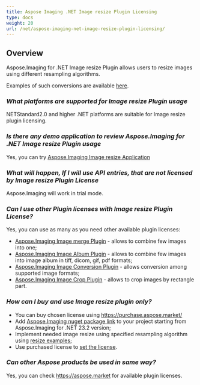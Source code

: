 ```yaml
---
title: Aspose Imaging .NET Image resize Plugin Licensing
type: docs
weight: 20
url: /net/aspose-imaging-net-image-resize-plugin-licensing/
---
```


## **Overview**

Aspose.Imaging for .NET Image resize Plugin allows users to resize images using different resampling algorithms. 

Examples of such conversions are available [here](https://products.aspose.com/imaging/net/resize/).

### ***What platforms are supported for Image resize Plugin usage***
NETStandard2.0 and higher .NET platforms are suitable for Image resize plugin licensing.

### ***Is there any demo application to review Aspose.Imaging for .NET Image resize Plugin usage***
Yes, you can try [Aspose.Imaging Image resize Application](https://products.aspose.app/imaging/image-resize)

### ***What will happen, If I will use API entries, that are not licensed by Image resize Plugin License***
Aspose.Imaging will work in trial mode.

### ***Can I use other Plugin licenses with Image resize Plugin License?***

Yes, you can use as many as you need other available plugin licenses:
- [Aspose.Imaging Image merge Plugin](/imaging/net/aspose-imaging-net-image-merge-plugin-licensing) - allows to combine few images into one;
- [Aspose.Imaging Image Album Plugin](/imaging/net/aspose-imaging-net-image-album-plugin-licensing) - allows to combine few images into image album in tiff, dicom, gif, pdf formats;
- [Aspose.Imaging Image Conversion Plugin](/imaging/net/aspose-imaging-net-conversion-plugin-licensing) - allows conversion among supported image formats;
- [Aspose.Imaging Image Crop Plugin](/imaging/net/aspose-imaging-net-image-crop-plugin-licensing) - allows to crop images by rectangle part.

### ***How can I buy and use Image resize plugin only?***

- You can buy chosen license using https://purchase.aspose.market/
- Add [Aspose.Imaging nuget package link](https://www.nuget.org/packages/Aspose.Imaging) to your project starting from Aspose.Imaging for .NET 23.2 version;
- Implement needed image resize using specified resampling algorithm using [resize examples](https://products.aspose.com/imaging/net/resize/);
- Use purchased license to [set the license](https://docs.aspose.com/imaging/net/licensing/).


### ***Can other Aspose products be used in same way?***

Yes, you can check https://aspose.market for available plugin licenses.